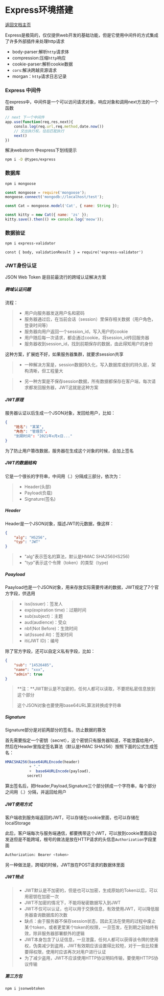 # Express环境搭建

[返回文档主页](../README.md)

Express是极简的，仅仅提供web开发的基础功能，但是它使用中间件的方式集成了许多外部插件来处理http请求

* body-parser:解析`http`请求体
* compression:压缩`http`响应
* cookie-parser:解析cookie数据
* `cors`:解决跨越资源请求
* morgan：`http`请求日志记录

### Express 中间件

在express中，中间件是一个可以访问请求对象，响应对象和调用next方法的一个函数

```js
// next 下一个中间件
app.use(function(req,res,next){
    conslo.log(req.url,req.method,date.now())
    // 交出执行权，往后匹配执行
    next()
})
```

解决webstorm 中express下划线提示

```sh
npm i -D @types/express
```

### 数据库

```sh
npm i mongoose
```

```js
const mongoose = require('mongoose');
mongoose.connect('mongodb://localhost/test');

const Cat = mongoose.model('Cat', { name: String });

const kitty = new Cat({ name: 'zs' });
kitty.save().then(() => console.log('meow'));
```

### 数据验证

```sh
npm i express-validator
```

```
const { body, validationResult } = require('express-validator')
```

### JWT身份认证

JSON Web Token 是目前最流行的跨域认证解决方案

##### 跨域认证问题

流程：

> - 用户向服务器发送用户名和密码
> - 服务器通过后，在当前会话（session）里保存相关数据（用户角色，登录时间等）
> - 服务器向用户返回一个session_id，写入用户的cookie
> - 用户随后每一次请求，都会通过cookie，将session_id传回服务器
> - 服务器收到session_id，找到前期保存的数据，由此得知用户的身份

这种方案，扩展姓不好，如果服务器集群，就要求session共享

> - 一种解决方案是，session数据持久化，写入数据库或别的持久层，架构清晰，但工程量大

> - 另一种方案是不保存session数据，所有数据都保存在客户端，每次请求都发回服务器，JWT这就是这种方案

##### JWT原理

服务器认证以后生成一个JSON对象，发回给用户，比如：

```json
{
    "姓名": "某某",
    "角色": "管理员"，
    "到期时间": "2021年x月x日..."
}
```

为了防止用户篡改数据，服务器在生成这个对象的时候，会加上签名

##### JWT的数据结构

它是一个很长的字符串，中间用（.）分隔成三部分，依次为：

> - Header(头部)
> - Payload(负载)
> - Signature(签名)

##### Header

Header是一个JSON对象，描述JWT的元数据，像这样：

```json
{
    "alg": "HS256",
    "typ": "JWT"
}
```

> - "alg"表示签名的算法，默认是HMAC SHA256(HS256)
> - "typ"表示这个令牌（token）的类型（type)

##### Paayload

Paayload也是一个JSON对象，用来存放实际需要传递的数据，JWT规定了7个官方字段，供选用

> - iss(issuer)：签发人
> - exp(expiration time)：过期时间
> - sub(subject)：主题
> - aud(audience)：受众
> - nbf(Not Before)：生效时间
> - iat(Issued At)：签发时间
> - iti(JWT ID)：编号

除了官方字段，还可以自定义私有字段，比如：

```json
{
    "sub": "14526485",
    "name": "xxx",
    "admin": true
}
```

>
>
>**注：**JWT默认是不加密的，任何人都可以读取，不要把私密信息放到这个部分
>
>这个JSON对象也要使用base64URL算法转换成字符串
>
>

##### Signature

Signature部分是对前两部分的签名，防止数据的篡改



首先需要指定一个密钥（secret），这个密钥只有服务器知道，不能泄露给用户，然后在Header里指定签名算法（默认是HMAC SHA256）按照下面的公式生成签名：

```js
HMACSHA256(base64URLEncode(header) 
           + "." 
           +  base64URLEncode(payload),
          secret)
```

算出签名后，把Header,Payload,Signature三个部分拼成一个字符串，每个部分之间用（.）分隔，并返回给用户

##### JWT使用方式

客户端收到服务端返回的JWT，可以存储在cookie里面，也可以存储在localStorage

此后，客户端每次与服务端通信，都要携带这个JWT，可以放到cookie里面自动发送但是不能跨域，根号的做法是放在HTTP请求的头信息`Authorization`字段里面

```sh
Authorization: Bearer <token>
```

另一种做法是，跨域的时候，JWT放在POST请求的数据体里面

##### JWT特点

> - JWT默认是不加密的，但是也可以加密，生成原始的Token以后，可以用密钥在加密一次
> - JWT不加密的情况下，不能将秘密数据写入到JWT
> - JWT不仅可以认证，也可以用于交换信息，有效使用JWT，可以降低服务器查询数据库的次数
> - 缺点：由于服务器不保存session状态，因此无法在使用的过程中废止某个token，或者更爱某个token的权限，一旦签发，在到期之前始终有效，除非服务器部署额外的逻辑
> - JWT本身包含了认证信息，一旦泄露，任何人都可以获得该令牌的使用权，伪类减少到盗用，JWT有效期应该设置得比较短，对于一些比较重要得权限，使用时应该再次对用户进行认证
> - 为了减少盗用，JWT不应该使用HTTP协议明码传输，要使用HTTPS协议传输

##### 第三方包

```sh
npm i jsonwebtoken
```

